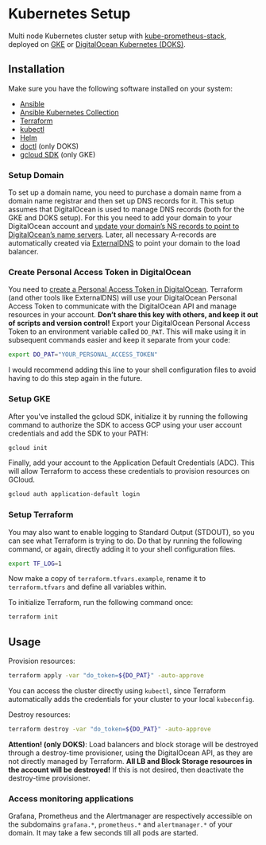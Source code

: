 # Kubernetes Setup

Multi node Kubernetes cluster setup with [kube-prometheus-stack](https://github.com/prometheus-operator/kube-prometheus), deployed on [GKE](https://cloud.google.com/kubernetes-engine) or [DigitalOcean Kubernetes (DOKS)](https://www.digitalocean.com/products/kubernetes/).

## Installation

Make sure you have the following software installed on your system:

- [Ansible](https://docs.ansible.com/ansible/latest/installation_guide/intro_installation.html)
- [Ansible Kubernetes Collection](https://galaxy.ansible.com/community/kubernetes)
- [Terraform](https://learn.hashicorp.com/tutorials/terraform/install-cli)
- [kubectl](https://kubernetes.io/docs/tasks/tools/#kubectl)
- [Helm](https://helm.sh/docs/intro/install/)
- [doctl](https://github.com/digitalocean/doctl) (only DOKS)
- [gcloud SDK](https://cloud.google.com/sdk/docs/install) (only GKE)

### Setup Domain

To set up a domain name, you need to purchase a domain name from a domain name registrar and then set up DNS records for it. This setup assumes that DigitalOcean is used to manage DNS records (both for the GKE and DOKS setup). For this you need to add your domain to your DigitalOcean account and [update your domain’s NS records to point to DigitalOcean’s name servers](https://www.digitalocean.com/community/tutorials/how-to-point-to-digitalocean-nameservers-from-common-domain-registrars). Later, all necessary A-records are automatically created via [ExternalDNS](https://github.com/kubernetes-sigs/external-dns) to point your domain to the load balancer.

### Create Personal Access Token in DigitalOcean

You need to [create a Personal Access Token in DigitalOcean](https://docs.digitalocean.com/reference/api/create-personal-access-token/). Terraform (and other tools like ExternalDNS) will use your DigitalOcean Personal Access Token to communicate with the DigitalOcean API and manage resources in your account. **Don’t share this key with others, and keep it out of scripts and version control!** Export your DigitalOcean Personal Access Token to an environment variable called `DO_PAT`. This will make using it in subsequent commands easier and keep it separate from your code:

```sh
export DO_PAT="YOUR_PERSONAL_ACCESS_TOKEN"
```

I would recommend adding this line to your shell configuration files to avoid having to do this step again in the future.

### Setup GKE

After you've installed the gcloud SDK, initialize it by running the following command to authorize the SDK to access GCP using your user account credentials and add the SDK to your PATH:

```sh
gcloud init
```

Finally, add your account to the Application Default Credentials (ADC). This will allow Terraform to access these credentials to provision resources on GCloud.

```sh
gcloud auth application-default login
```

### Setup Terraform

You may also want to enable logging to Standard Output (STDOUT), so you can see what Terraform is trying to do. Do that by running the following command, or again, directly adding it to your shell configuration files.

```sh
export TF_LOG=1
```

Now make a copy of `terraform.tfvars.example`, rename it to `terraform.tfvars` and define all variables within.

To initialize Terraform, run the following command once:

```sh
terraform init
```

## Usage

Provision resources:

```sh
terraform apply -var "do_token=${DO_PAT}" -auto-approve
```

You can access the cluster directly using `kubectl`, since Terraform automatically adds the credentials for your cluster to your local `kubeconfig`.

Destroy resources:

```sh
terraform destroy -var "do_token=${DO_PAT}" -auto-approve
```

**Attention! (only DOKS)**: Load balancers and block storage will be destroyed through a destroy-time provisioner, using the DigitalOcean API, as they are not directly managed by Terraform. **All LB and Block Storage resources in the account will be destroyed!** If this is not desired, then deactivate the destroy-time provisioner.

### Access monitoring applications

Grafana, Prometheus and the Alertmanager are respectively accessible on the subdomains `grafana.*`, `prometheus.*` and `alertmanager.*` of your domain. It may take a few seconds till all pods are started.